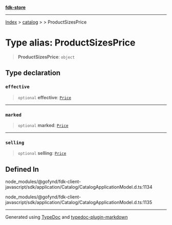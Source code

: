 [**fdk-store**](../../../README.md)
***

[Index](../../../API.md) > [catalog](../../README.md) > [<internal>](../README.md) > ProductSizesPrice

# Type alias: ProductSizesPrice

> **ProductSizesPrice**: `object`

## Type declaration

### `effective`

> `optional` **effective**: [`Price`](type-alias.Price.md)

***

### `marked`

> `optional` **marked**: [`Price`](type-alias.Price.md)

***

### `selling`

> `optional` **selling**: [`Price`](type-alias.Price.md)

## Defined In

node\_modules/@gofynd/fdk-client-javascript/sdk/application/Catalog/CatalogApplicationModel.d.ts:1134

node\_modules/@gofynd/fdk-client-javascript/sdk/application/Catalog/CatalogApplicationModel.d.ts:1135

***
Generated using [TypeDoc](https://typedoc.org/) and [typedoc-plugin-markdown](https://www.npmjs.com/package/typedoc-plugin-markdown)
